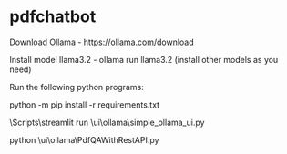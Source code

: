 # pdfchatbot
Download Ollama - https://ollama.com/download

Install model llama3.2 - ollama run llama3.2
(install other models as you need)

Run the following python programs:

python -m pip install -r requirements.txt

<PythonHomeDir>\Scripts\streamlit run <filepath>\ui\ollama\simple_ollama_ui.py

python <filepath>\ui\ollama\PdfQAWithRestAPI.py 